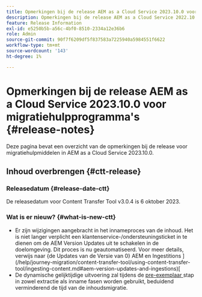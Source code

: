 ```yaml
---
title: Opmerkingen bij de release AEM as a Cloud Service 2023.10.0 voor migratiehulpprogramma's
description: Opmerkingen bij de release AEM as a Cloud Service 2022.10.0 voor migratiehulpprogramma's
feature: Release Information
exl-id: e5250b5b-a56c-4bf0-8510-2334a12e36b6
role: Admin
source-git-commit: 90f7f6209df5f837583a7225940a5984551f6622
workflow-type: tm+mt
source-wordcount: '143'
ht-degree: 1%

---
```


# Opmerkingen bij de release AEM as a Cloud Service 2023.10.0 voor migratiehulpprogramma&#39;s {#release-notes}

Deze pagina bevat een overzicht van de opmerkingen bij de release voor migratiehulpmiddelen in AEM as a Cloud Service 2023.10.0.

## Inhoud overbrengen {#ctt-release}

### Releasedatum {#release-date-ctt}

De releasedatum voor Content Transfer Tool v3.0.4 is 6 oktober 2023.

### Wat is er nieuw? {#what-is-new-ctt}

* Er zijn wijzigingen aangebracht in het innameproces van de inhoud. Het is niet langer verplicht een klantenservice-/ondersteuningsticket in te dienen om de AEM Version Updates uit te schakelen in de doelomgeving. Dit proces is nu geautomatiseerd. Voor meer details, verwijs naar {de Updates van de Versie van 0} AEM en Ingestitions ](/help/journey-migration/content-transfer-tool/using-content-transfer-tool/ingesting-content.md#aem-version-updates-and-ingestions)[
* De dynamische gelijktijdige uitvoering zal tijdens de [ pre-exemplaar ](/help/journey-migration/content-transfer-tool/using-content-transfer-tool/handling-large-content-repositories.md) stap in zowel extractie als inname fasen worden gebruikt, beduidend verminderend de tijd van de inhoudsmigratie.
